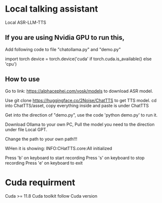 # Local talking assistant
Local ASR-LLM-TTS


## If you are using Nvidia GPU to run this, 

Add following code to file "chatollama.py" and "demo.py"


import torch
device = torch.device('cuda' if torch.cuda.is_available() else 'cpu')


## How to use

Go to link: https://alphacephei.com/vosk/models to download ASR model.

Use git clone https://huggingface.co/2Noise/ChatTTS to get TTS model.
cd into ChatTTS/asset, copy everything inside and paste is under ChatTTS

Get into the direction of "demo.py", use the code 'python demo.py' to run it.

Download Ollama to your own PC, Pull the model you need to the direction under file Local GPT.

Change the path to your own path!!!


WHen it is showing:
INFO:CHatTTS.core:All initialized

Press 'b' on keyboard to start recording
Press 's' on keyboard to stop recording
Press 'e' on keyboard to exit


# Cuda requirment

Cuda >= 11.8
Cuda toolkit follow Cuda version

